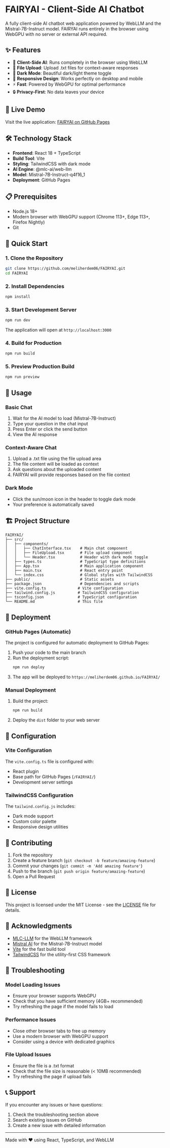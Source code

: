 # FAIRYAI - Client-Side AI Chatbot

A fully client-side AI chatbot web application powered by WebLLM and the Mistral-7B-Instruct model. FAIRYAI runs entirely in the browser using WebGPU with no server or external API required.

## ✨ Features

- 🤖 **Client-Side AI**: Runs completely in the browser using WebLLM
- 📁 **File Upload**: Upload .txt files for context-aware responses
- 🌙 **Dark Mode**: Beautiful dark/light theme toggle
- 📱 **Responsive Design**: Works perfectly on desktop and mobile
- ⚡ **Fast**: Powered by WebGPU for optimal performance
- 🔒 **Privacy-First**: No data leaves your device

## 🚀 Live Demo

Visit the live application: [FAIRYAI on GitHub Pages](https://meliherdem06.github.io/FAIRYAI/)

## 🛠️ Technology Stack

- **Frontend**: React 18 + TypeScript
- **Build Tool**: Vite
- **Styling**: TailwindCSS with dark mode
- **AI Engine**: @mlc-ai/web-llm
- **Model**: Mistral-7B-Instruct-q4f16_1
- **Deployment**: GitHub Pages

## 📋 Prerequisites

- Node.js 18+ 
- Modern browser with WebGPU support (Chrome 113+, Edge 113+, Firefox Nightly)
- Git

## 🚀 Quick Start

### 1. Clone the Repository

```bash
git clone https://github.com/meliherdem06/FAIRYAI.git
cd FAIRYAI
```

### 2. Install Dependencies

```bash
npm install
```

### 3. Start Development Server

```bash
npm run dev
```

The application will open at `http://localhost:3000`

### 4. Build for Production

```bash
npm run build
```

### 5. Preview Production Build

```bash
npm run preview
```

## 📖 Usage

### Basic Chat
1. Wait for the AI model to load (Mistral-7B-Instruct)
2. Type your question in the chat input
3. Press Enter or click the send button
4. View the AI response

### Context-Aware Chat
1. Upload a .txt file using the file upload area
2. The file content will be loaded as context
3. Ask questions about the uploaded content
4. FAIRYAI will provide responses based on the file context

### Dark Mode
- Click the sun/moon icon in the header to toggle dark mode
- Your preference is automatically saved

## 🏗️ Project Structure

```
FAIRYAI/
├── src/
│   ├── components/
│   │   ├── ChatInterface.tsx    # Main chat component
│   │   ├── FileUpload.tsx       # File upload component
│   │   └── Header.tsx           # Header with dark mode toggle
│   ├── types.ts                 # TypeScript type definitions
│   ├── App.tsx                  # Main application component
│   ├── main.tsx                 # React entry point
│   └── index.css                # Global styles with TailwindCSS
├── public/                      # Static assets
├── package.json                 # Dependencies and scripts
├── vite.config.ts              # Vite configuration
├── tailwind.config.js          # TailwindCSS configuration
├── tsconfig.json               # TypeScript configuration
└── README.md                   # This file
```

## 🚀 Deployment

### GitHub Pages (Automatic)

The project is configured for automatic deployment to GitHub Pages:

1. Push your code to the main branch
2. Run the deployment script:
   ```bash
   npm run deploy
   ```
3. The app will be deployed to `https://meliherdem06.github.io/FAIRYAI/`

### Manual Deployment

1. Build the project:
   ```bash
   npm run build
   ```
2. Deploy the `dist` folder to your web server

## 🔧 Configuration

### Vite Configuration
The `vite.config.ts` file is configured with:
- React plugin
- Base path for GitHub Pages (`/FAIRYAI/`)
- Development server settings

### TailwindCSS Configuration
The `tailwind.config.js` includes:
- Dark mode support
- Custom color palette
- Responsive design utilities

## 🤝 Contributing

1. Fork the repository
2. Create a feature branch (`git checkout -b feature/amazing-feature`)
3. Commit your changes (`git commit -m 'Add amazing feature'`)
4. Push to the branch (`git push origin feature/amazing-feature`)
5. Open a Pull Request

## 📝 License

This project is licensed under the MIT License - see the [LICENSE](LICENSE) file for details.

## 🙏 Acknowledgments

- [MLC-LLM](https://github.com/mlc-ai/mlc-llm) for the WebLLM framework
- [Mistral AI](https://mistral.ai/) for the Mistral-7B-Instruct model
- [Vite](https://vitejs.dev/) for the fast build tool
- [TailwindCSS](https://tailwindcss.com/) for the utility-first CSS framework

## 🐛 Troubleshooting

### Model Loading Issues
- Ensure your browser supports WebGPU
- Check that you have sufficient memory (4GB+ recommended)
- Try refreshing the page if the model fails to load

### Performance Issues
- Close other browser tabs to free up memory
- Use a modern browser with WebGPU support
- Consider using a device with dedicated graphics

### File Upload Issues
- Ensure the file is a .txt format
- Check that the file size is reasonable (< 10MB recommended)
- Try refreshing the page if upload fails

## 📞 Support

If you encounter any issues or have questions:
1. Check the troubleshooting section above
2. Search existing issues on GitHub
3. Create a new issue with detailed information

---

Made with ❤️ using React, TypeScript, and WebLLM 